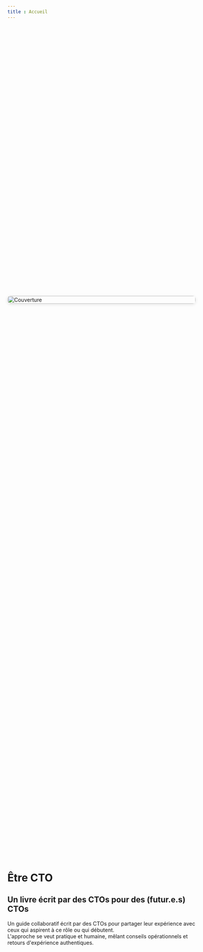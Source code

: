 ```yaml
---
title : Accueil
---
```


<div style="display: flex; flex-wrap: wrap; align-items: center; gap: 2rem; min-height: 80vh;">

  <div style="flex: 1 1 300px; min-width: 250px; max-width: 800px; display: flex;">
    <img src="/Ebook_To_be_Or_not_to_be_CTO/illustrations/cover.png" alt="Couverture" style="width: 100%; height: 100%; object-fit: cover; border-radius: 8px; box-shadow: 0 2px 8px rgba(0,0,0,0.1);" />
  </div>

  <div style="flex: 2 1 350px; min-width: 250px;">
    <h1>Être CTO</h1>
    <h2>Un livre écrit par des CTOs pour des (futur.e.s) CTOs</h2>
    <p>
      Un guide collaboratif écrit par des CTOs pour partager leur expérience avec ceux qui aspirent à ce rôle ou qui débutent.<br>
      L'approche se veut pratique et humaine, mêlant conseils opérationnels et retours d'expérience authentiques.
    </p>
  </div>

</div>